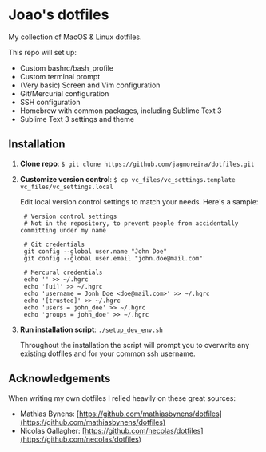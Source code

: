 # Joao's dotfiles
My collection of MacOS &amp; Linux dotfiles.

This repo will set up:

* Custom bashrc/bash_profile
* Custom terminal prompt
* (Very basic) Screen and Vim configuration
* Git/Mercurial configuration
* SSH configuration
* Homebrew with common packages, including Sublime Text 3
* Sublime Text 3 settings and theme


## Installation

1. **Clone repo**: `$ git clone https://github.com/jagmoreira/dotfiles.git`

1. **Customize version control**: `$ cp vc_files/vc_settings.template vc_files/vc_settings.local`

    Edit local version control settings to match your needs. Here's a sample:

        # Version control settings
        # Not in the repository, to prevent people from accidentally committing under my name

        # Git credentials
        git config --global user.name "John Doe"
        git config --global user.email "john.doe@mail.com"

        # Mercural credentials
        echo '' >> ~/.hgrc
        echo '[ui]' >> ~/.hgrc
        echo 'username = Jonh Doe <doe@mail.com>' >> ~/.hgrc
        echo '[trusted]' >> ~/.hgrc
        echo 'users = john_doe' >> ~/.hgrc
        echo 'groups = john_doe' >> ~/.hgrc

1. **Run installation script**: `./setup_dev_env.sh`

    Throughout the installation the script will prompt you to overwrite any existing dotfiles and for your common ssh username.


## Acknowledgements

When writing my own dotfiles I relied heavily on these great sources:

* Mathias Bynens: [https://github.com/mathiasbynens/dotfiles](https://github.com/mathiasbynens/dotfiles)
* Nicolas Gallagher: [https://github.com/necolas/dotfiles](https://github.com/necolas/dotfiles)
